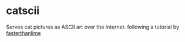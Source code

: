 # catscii

Serves cat pictures as ASCII art over the internet. following a tutorial by [fasterthanlime](https://fasterthanli.me/series/building-a-rust-service-with-nix)